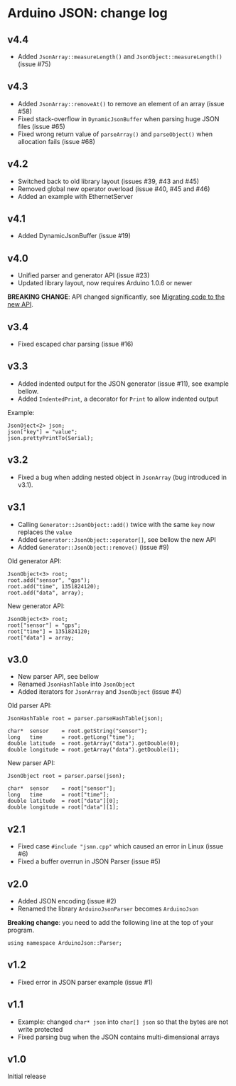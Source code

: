 Arduino JSON: change log
========================

v4.4
----

* Added `JsonArray::measureLength()` and `JsonObject::measureLength()` (issue #75)

v4.3
----

* Added `JsonArray::removeAt()` to remove an element of an array (issue #58)
* Fixed stack-overflow in `DynamicJsonBuffer` when parsing huge JSON files (issue #65)
* Fixed wrong return value of `parseArray()` and `parseObject()` when allocation fails (issue #68)

v4.2
----

* Switched back to old library layout (issues #39, #43 and #45)
* Removed global new operator overload (issue #40, #45 and #46)
* Added an example with EthernetServer

v4.1
----

* Added DynamicJsonBuffer (issue #19)

v4.0
----

* Unified parser and generator API (issue #23)
* Updated library layout, now requires Arduino 1.0.6 or newer

**BREAKING CHANGE**: API changed significantly, see [Migrating code to the new API](https://github.com/bblanchon/ArduinoJson/wiki/Migrating-code-to-the-new-API).


v3.4
----

* Fixed escaped char parsing (issue #16)


v3.3
----

* Added indented output for the JSON generator (issue #11), see example bellow.
* Added `IndentedPrint`, a decorator for `Print` to allow indented output

Example:

    JsonOject<2> json;
    json["key"] = "value";
    json.prettyPrintTo(Serial);

v3.2
----

* Fixed a bug when adding nested object in `JsonArray` (bug introduced in v3.1).

v3.1
----

* Calling `Generator::JsonObject::add()` twice with the same `key` now replaces the `value`
* Added `Generator::JsonObject::operator[]`, see bellow the new API
* Added `Generator::JsonObject::remove()` (issue #9)

Old generator API:

	JsonObject<3> root; 
    root.add("sensor", "gps");
    root.add("time", 1351824120);
    root.add("data", array);

New generator API:

	JsonObject<3> root; 
    root["sensor"] = "gps";
    root["time"] = 1351824120;
    root["data"] = array;

v3.0
----

* New parser API, see bellow
* Renamed `JsonHashTable` into `JsonObject`
* Added iterators for `JsonArray` and `JsonObject` (issue #4)

Old parser API:

    JsonHashTable root = parser.parseHashTable(json);

	char*  sensor    = root.getString("sensor");
	long   time      = root.getLong("time");
	double latitude  = root.getArray("data").getDouble(0);
    double longitude = root.getArray("data").getDouble(1);

New parser API:

	JsonObject root = parser.parse(json);

	char*  sensor    = root["sensor"];
    long   time      = root["time"];
    double latitude  = root["data"][0];
    double longitude = root["data"][1];

v2.1
----

* Fixed case `#include "jsmn.cpp"` which caused an error in Linux (issue #6)
* Fixed a buffer overrun in JSON Parser (issue #5)

v2.0
----

* Added JSON encoding (issue #2)
* Renamed the library `ArduinoJsonParser` becomes `ArduinoJson`

**Breaking change**: you need to add the following line at the top of your program.

	using namespace ArduinoJson::Parser;

v1.2
----

* Fixed error in JSON parser example (issue #1)

v1.1
----

* Example: changed `char* json` into `char[] json` so that the bytes are not write protected
* Fixed parsing bug when the JSON contains multi-dimensional arrays

v1.0 
----

Initial release